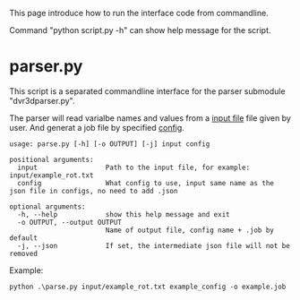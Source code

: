 This page introduce how to run the interface code from commandline.

Command "python script.py -h" can show help message for the script.
# parser.py
This script is a separated commandline interface for the parser submodule "dvr3dparser.py".

The parser will read varialbe names and values from a [input file](/DVR3Dinterface/input/) file given by user. And generat a job file by specified [config](/DVR3Dinterface/configs/).
~~~~
usage: parse.py [-h] [-o OUTPUT] [-j] input config

positional arguments:
  input                 Path to the input file, for example: input/example_rot.txt
  config                What config to use, input same name as the json file in configs, no need to add .json

optional arguments:
  -h, --help            show this help message and exit
  -o OUTPUT, --output OUTPUT
                        Name of output file, config name + .job by default
  -j, --json            If set, the intermediate json file will not be removed
~~~~
Example:
~~~~
python .\parse.py input/example_rot.txt example_config -o example.job
~~~~